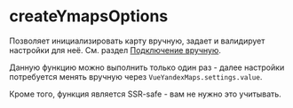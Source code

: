 # createYmapsOptions

Позволяет инициализировать карту вручную, задает и валидирует настройки для неё. См. раздел [Подключение вручную](/guide/manual).

Данную функцию можно выполнить только один раз - далее настройки потребуется менять вручную через `VueYandexMaps.settings.value`.

Кроме того, функция является SSR-safe - вам не нужно это учитывать.
